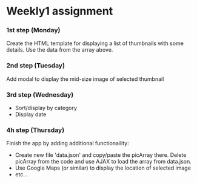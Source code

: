 # Weekly1 assignment
### 1st step (Monday)
Create the HTML template for displaying a list of thumbnails with some details. Use the data from the array above.

### 2nd step (Tuesday)
Add modal to display the mid-size image of selected thumbnail

### 3rd step (Wednesday)
 * Sort/display by category
 * Display date

### 4h step (Thursday)
Finish the app by adding additional functionaility:
 * Create new file 'data.json' and copy/paste the picArray there. Delete picArray from the code and use AJAX to load the array from data.json.
 * Use Google Maps (or similar) to display the location of selected image
 * etc...
